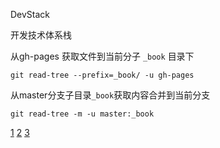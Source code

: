 DevStack

开发技术体系栈

从gh-pages 获取文件到当前分子 `_book` 目录下

`git read-tree --prefix=_book/ -u gh-pages`

从master分支子目录`_book`获取内容合并到当前分支

`git read-tree -m -u master:_book`

[1](http://www.worldhello.net/2010/10/31/2041.html)
[2](https://help.github.com/articles/about-git-subtree-merges/)
[3](http://www.cnblogs.com/Mingxx/archive/2013/03/13/2957483.html)
